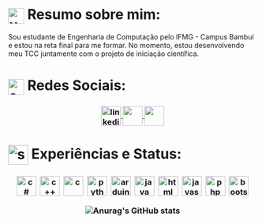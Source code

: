 

# <img align="center" alt="userIcon" width="32" src="https://user-images.githubusercontent.com/44007466/143777584-790487ee-c57d-4f37-850c-209b74507242.png" style="max-width:100%;"> Resumo sobre mim:
Sou estudante de Engenharia de Computação pelo IFMG - Campus Bambuí e estou na reta final para me formar. No momento, estou desenvolvendo meu TCC juntamente com o projeto de iniciação científica. 

# <img align="center" alt="socialIcon" width="32" src="https://user-images.githubusercontent.com/44007466/143777618-893d27e6-2ba6-4a74-af06-a6dfa1bc0a9b.png" style="max-width:100%;"> Redes Sociais:

<h3 align="center">
  <a href="https://www.linkedin.com/in/fabiotempesta/" target="_blank">
    <img align="center" alt="linkedin" width="40" src="https://cdn-icons-png.flaticon.com/512/145/145807.png" style="max-width:100%;">
  </a>
  <a href="https://www.instagram.com/fabiotempesta15/" target="_blank">
    <img  align="center"  src="https://i.ibb.co/1qvWphM/instagram-color-icon-instagram-social-media-png-instagram-icon-11562851673w81euu4rop-removebg-previe.png" width='40' style="max-width:100%;"/>
  </a>
  <a href="https://api.whatsapp.com/send?phone=5535999432713&text=Encontrei%20seu%20contato%20no%20GitHub.%20Gostaria%20de%20falar%20com%20voc%C3%AA!" target="_blank" >
    <img  align="center" src="https://i.ibb.co/rMzZLvF/40-404856-transparent-whatsapp-icon-transparent-png-circle-logo-whatsapp-removebg-preview.png" width='40' style="max-width:100%;"/> 
  </a>
 </h3>



# <img align="center" alt="skillsIcon" width="40" src="https://user-images.githubusercontent.com/44007466/143777657-03a3c09c-6ea6-4784-ad5e-4aa37f74fc09.png" style="max-width:100%;"> Experiências e Status:

<h3 align="center">
  
   <img src="https://cdn.jsdelivr.net/gh/devicons/devicon/icons/csharp/csharp-line.svg" alt="c#" widtf="40" height="40" style="max-width:100%;margin: 0 2px;"></img>
  <img src="https://cdn.jsdelivr.net/gh/devicons/devicon/icons/cplusplus/cplusplus-line.svg" alt="c++" widtf="40" height="40" style="max-width:100%;margin: 0 2px;"></img>
  <img src="https://cdn.jsdelivr.net/gh/devicons/devicon/icons/c/c-line.svg" alt="c" widtf="40" height="40" style="max-width:100%;margin: 0 2px;"></img>
  <img src="https://cdn.jsdelivr.net/gh/devicons/devicon/icons/python/python-original-wordmark.svg" alt="python" widtf="40" height="40" style="max-width:100%;margin: 0 2px;"></img>
  <img src="https://cdn.jsdelivr.net/gh/devicons/devicon/icons/arduino/arduino-original-wordmark.svg" alt="arduino" widtf="40" height="40" style="max-width:100%;margin: 0 2px;"/></img>
  <img src="https://cdn.jsdelivr.net/gh/devicons/devicon/icons/java/java-original-wordmark.svg" alt="java" widtf="40" height="40" style="max-width:100%;margin: 0 2px;"></img>
  <img src="https://cdn.jsdelivr.net/gh/devicons/devicon/icons/html5/html5-original-wordmark.svg" alt="html" widtf="40" height="40" style="max-width:100%;margin: 0 2px;"/></img>
  <img src="https://cdn.jsdelivr.net/gh/devicons/devicon/icons/javascript/javascript-plain.svg" alt="javascript" widtf="40" height="40" style="max-width:100%;margin: 0 2px;"></img>
  <img src="https://cdn.jsdelivr.net/gh/devicons/devicon/icons/php/php-original.svg" alt="php" widtf="40" height="40" style="max-width:100%;margin: 0 2px;"/></img>
  <img src="https://cdn.jsdelivr.net/gh/devicons/devicon/icons/bootstrap/bootstrap-plain-wordmark.svg" alt="bootstrap" widtf="40" height="40" style="max-width:100%;margin: 0 2px;"/>
  
  ![Anurag's GitHub stats](https://github-readme-stats.vercel.app/api?username=fabiotempesta&show_icons=true&theme=radical)

</h3>


